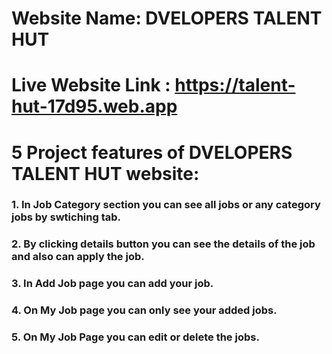 # Website Name: DVELOPERS TALENT HUT

# Live Website Link : https://talent-hut-17d95.web.app

# 5 Project features of DVELOPERS TALENT HUT website:

### 1. In Job Category section you can see all jobs or any category jobs by swtiching tab. 
### 2. By clicking details button you can see the details of the job and also can apply the job.  
### 3. In Add Job page you can add your job.
### 4. On My Job page you can only see your added jobs.
### 5. On My Job Page you can edit or delete the jobs.
